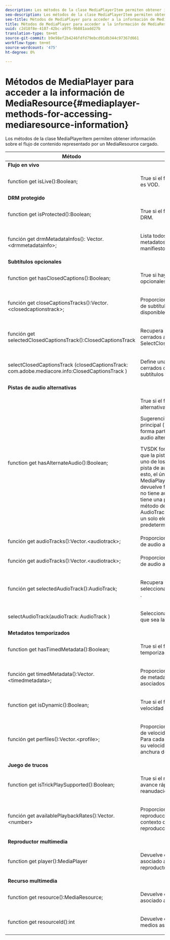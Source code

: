 ```yaml
---
description: Los métodos de la clase MediaPlayerItem permiten obtener información sobre el flujo de contenido representado por un MediaResource cargado.
seo-description: Los métodos de la clase MediaPlayerItem permiten obtener información sobre el flujo de contenido representado por un MediaResource cargado.
seo-title: Métodos de MediaPlayer para acceder a la información de MediaResource
title: Métodos de MediaPlayer para acceder a la información de MediaResource
uuid: c2d18f8e-4107-42bc-a975-9b881aadd27b
translation-type: tm+mt
source-git-commit: b9e98ef2b4246fdfd79ebcd91db344c97367d661
workflow-type: tm+mt
source-wordcount: '475'
ht-degree: 0%

---
```



# Métodos de MediaPlayer para acceder a la información de MediaResource{#mediaplayer-methods-for-accessing-mediaresource-information}

Los métodos de la clase MediaPlayerItem permiten obtener información sobre el flujo de contenido representado por un MediaResource cargado.

<table frame="all" colsep="1" rowsep="1" id="table_77B55D506FE24326A03D97AA087231FF"> 
 <thead> 
  <tr rowsep="1"> 
   <th colname="2" class="entry"> Método </th> 
   <th colname="3" class="entry"> Descripción </th> 
  </tr> 
 </thead>
 <tbody> 
  <tr rowsep="1"> 
   <td colname="1"> <b>Flujo en vivo  </b> </td> 
   <td colname="2"> </td>
  </tr> 
  <tr rowsep="1"> 
   <td colname="2"> <span class="codeph"> function get isLive():Boolean;  </span> </td> 
   <td colname="3"> <p>True si el flujo está activo; false si es VOD. </p> </td> 
  </tr> 
  <tr rowsep="1"> 
   <td colname="1"> <b>DRM protegido</b> </td> 
   <td colname="2"> </td>
  </tr> 
  <tr rowsep="1"> 
   <td colname="2"> <span class="codeph"> function get isProtected():Boolean;  </span> </td> 
   <td colname="3"> <p>True si el flujo está protegido con DRM. </p> </td> 
  </tr> 
  <tr rowsep="1"> 
   <td colname="2"> <span class="codeph"> función get drmMetadataInfos(): Vector.&lt;drmmetadatainfo&gt;;  </span> </td> 
   <td colname="3"> <p>Lista todos los objetos de metadatos DRM detectados en el manifiesto. </p> </td> 
  </tr> 
  <tr rowsep="1"> 
   <td colname="1"> <b>Subtítulos opcionales</b> </td> 
   <td colname="2"> </td>
  </tr> 
  <tr rowsep="1"> 
   <td colname="2"> <span class="codeph"> function get hasClosedCaptions():Boolean;  </span> </td> 
   <td colname="3"> <p>True si hay pistas de subtítulos opcionales disponibles. </p> </td> 
  </tr> 
  <tr rowsep="1"> 
   <td colname="2"> <span class="codeph"> función get closeCaptionsTracks():Vector.&lt;closedcaptionstrack&gt;;  </span> </td> 
   <td colname="3"> <p>Proporciona una lista de las pistas de subtítulos opcionales disponibles. </p> </td> 
  </tr> 
  <tr rowsep="1"> 
   <td colname="2"> <span class="codeph"> función get selectedClosedCaptionsTrack():ClosedCaptionsTrack  </span> </td> 
   <td colname="3"> <p>Recupera la pista de subtítulos cerrados actual seleccionada con <span class="codeph"> SelectClosedCaptionsTrack </span>. </p> </td> 
  </tr> 
  <tr rowsep="1"> 
   <td colname="2"> <span class="codeph"> selectClosedCaptionsTrack (closedCaptionsTrack: com.adobe.mediacore.info:ClosedCaptionsTrack )  </span> </td> 
   <td colname="3"> <p>Define una pista de subtítulos cerrados como la pista de subtítulos opcionales actual. </p> </td> 
  </tr> 
  <tr rowsep="1"> 
   <td colname="1"> <b>Pistas de audio alternativas  </b> </td> 
   <td colname="2"> </td>
  </tr> 
  <tr rowsep="1"> 
   <td colname="2"> <span class="codeph"> function get hasAlternateAudio():Boolean;  </span> </td> 
   <td colname="3"> <p>True si el flujo tiene pistas de audio alternativas. </p> <p>Sugerencia:  La pista de audio principal (predeterminada) también forma parte de la lista de pista de audio alternativa. </p> <p>TVSDK for Desktop HLS considera que la pista de audio principal es uno de los elementos de la lista de pista de audio alternativa. Debido a esto, el único caso en el que <span class="codeph"> MediaPlayerItem.hasAlternateAudio </span> devuelve false es cuando el flujo no tiene audio. Si el contenido solo tiene una pista de audio, este método devuelve true y <span class="codeph"> get AudioTracks </span> devuelve una lista con un solo elemento (la pista de audio predeterminada). </p> </td> 
  </tr> 
  <tr rowsep="1"> 
   <td colname="2"> <span class="codeph"> función get audioTracks():Vector.&lt;audiotrack&gt;;  </span> </td> 
   <td colname="3"> Proporciona una lista de las pistas de audio alternativas disponibles. </td> 
  </tr> 
  <tr rowsep="1"> 
   <td colname="2"> <span class="codeph"> función get audioTracks():Vector.&lt;audiotrack&gt;;  </span> </td> 
   <td colname="3"> <p>Proporciona una lista de las pistas de audio alternativas disponibles. </p> </td> 
  </tr> 
  <tr rowsep="1"> 
   <td colname="2"> <span class="codeph"> función get selectedAudioTrack():AudioTrack;  </span> </td> 
   <td colname="3"> <p>Recupera la pista de audio seleccionada con <span class="codeph"> selectAudioTrack </span>. </p> </td> 
  </tr> 
  <tr rowsep="1"> 
   <td colname="2"> <span class="codeph"> selectAudioTrack(audioTrack: AudioTrack )  </span> </td> 
   <td colname="3"> <p>Selecciona una pista de audio para que sea la pista de audio actual. </p> </td> 
  </tr> 
  <tr rowsep="1"> 
   <td colname="1"> <b>Metadatos temporizados</b> </td> 
   <td colname="2"> </td>
  </tr> 
  <tr rowsep="1"> 
   <td colname="2"> <span class="codeph"> function get hasTimedMetadata():Boolean;  </span> </td> 
   <td colname="3"> <p>True si el flujo tiene metadatos temporizados asociados. </p> </td> 
  </tr> 
  <tr rowsep="1"> 
   <td colname="2"> <span class="codeph"> función get timedMetadata():Vector.&lt;timedmetadata&gt;;  </span> </td> 
   <td colname="3"> <p>Proporciona una lista de los objetos de metadatos temporizados asociados al flujo. </p> </td> 
  </tr> 
  <tr rowsep="1"> 
   <td colname="2"> <span class="codeph"> function get isDynamic():Boolean;  </span> </td> 
   <td colname="3"> <p>True si el flujo es un flujo de velocidad de bits múltiple (MBR). </p> </td> 
  </tr> 
  <tr rowsep="1"> 
   <td colname="2"> <span class="codeph"> función get perfiles():Vector.&lt;profile&gt;;  </span> </td> 
   <td colname="3"> <p>Proporciona una lista de los perfiles de velocidad de bits asociados. Para cada perfil, puede recuperar su velocidad de bits y la altura y anchura del perfil. </p> </td> 
  </tr> 
  <tr rowsep="1"> 
   <td colname="1"> <b>Juego de trucos  </b> </td> 
   <td colname="2"> </td>
  </tr> 
  <tr rowsep="1"> 
   <td colname="2"> <span class="codeph"> function get isTrickPlaySupported():Boolean;  </span> </td> 
   <td colname="3"> <p>True si el reproductor admite avance rápido, rebobinado y reanudación. </p> </td> 
  </tr> 
  <tr rowsep="1"> 
   <td colname="2"> <span class="codeph"> función get availablePlaybackRates():Vector.&lt;number&gt; </span> </td> 
   <td colname="3"> <p>Proporciona la lista de las tasas de reproducción disponibles en el contexto de la función de reproducción mediante trucos. </p> </td> 
  </tr> 
  <tr rowsep="1"> 
   <td colname="1"> <b>Reproductor multimedia  </b> </td> 
   <td colname="2"> </td>
  </tr> 
  <tr rowsep="1"> 
   <td colname="2"> <span class="codeph"> function get player():MediaPlayer  </span> </td> 
   <td colname="3"> <p>Devuelve el reproductor de medios asociado actualmente a este reproductor. </p> </td> 
  </tr> 
  <tr rowsep="1"> 
   <td colname="1"> <b>Recurso multimedia</b> </td> 
   <td colname="2"> </td>
  </tr> 
  <tr rowsep="1"> 
   <td colname="2"> <span class="codeph"> function get resource():MediaResource;  </span> </td> 
   <td colname="3"> <p>Devuelve el recurso de medios asociado a este elemento. </p> </td> 
  </tr> 
  <tr rowsep="0"> 
   <td colname="2"> <span class="codeph"> function get resourceId():int  </span> </td> 
   <td colname="3"> <p>Devuelve el identificador de medios asociado a este elemento. </p> </td> 
  </tr> 
 </tbody> 
</table>

